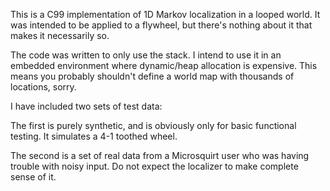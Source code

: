 
This is a C99 implementation of 1D Markov localization in a looped world. It
was intended to be applied to a flywheel, but there's nothing about it that
makes it necessarily so.

The code was written to only use the stack. I intend to use it in an embedded
environment where dynamic/heap allocation is expensive. This means you probably
shouldn't define a world map with thousands of locations, sorry.

I have included two sets of test data:

The first is purely synthetic, and is obviously only for basic functional
testing. It simulates a 4-1 toothed wheel.

The second is a set of real data from a Microsquirt user who was having trouble
with noisy input. Do not expect the localizer to make complete sense of it.
